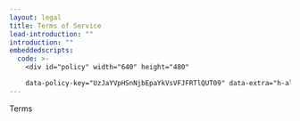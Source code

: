 ```yaml
---
layout: legal
title: Terms of Service
lead-introduction: ""
introduction: ""
embeddedscripts:
  code: >-
    <div id="policy" width="640" height="480" 

    data-policy-key="UzJaYVpHSnNjbEpaYkVsVFJFRTlQUT09" data-extra="h-align=left&h-depth=3&no-title=true&table-style=accordion" > </div><script src="https://app.termageddon.com/js/termageddon.js"></script>
---
```

Terms
